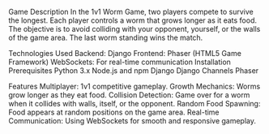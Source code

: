 Game Description
In the 1v1 Worm Game, two players compete to survive the longest. Each player controls a worm that grows longer as it eats food. The objective is to avoid colliding with your opponent, yourself, or the walls of the game area. The last worm standing wins the match.

Technologies Used
Backend: Django
Frontend: Phaser (HTML5 Game Framework)
WebSockets: For real-time communication
Installation
Prerequisites
Python 3.x
Node.js and npm
Django
Django Channels
Phaser

Features
Multiplayer: 1v1 competitive gameplay.
Growth Mechanics: Worms grow longer as they eat food.
Collision Detection: Game over for a worm when it collides with walls, itself, or the opponent.
Random Food Spawning: Food appears at random positions on the game area.
Real-time Communication: Using WebSockets for smooth and responsive gameplay.
